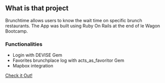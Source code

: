 
## What is that project
Brunchtime allows users to know the wait time on specific brunch restaurants.
The App was built using Ruby On Rails at the end of le Wagon Bootcamp.

### Functionalities
* Login with DEVISE Gem
* Favorites brunchplace log with acts_as_favoritor Gem
* Mapbox integration

[Check it Out!](https://brunchtime-production.up.railway.app/)
